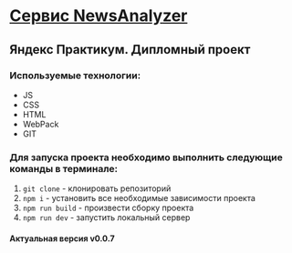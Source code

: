 
# [Сервис NewsAnalyzer](https://daryadomoroshchenko.github.io/news_analyzer/)
## Яндекс Практикум. Дипломный проект
### Используемые технологии:
* JS
* CSS
* HTML
* WebPack
* GIT
### Для запуска проекта необходимо выполнить следующие команды в терминале:
1. `git clone` - клонировать репозиторий
2. `npm i` - установить все необходимые зависимости проекта
3. `npm run build` - произвести сборку проекта
4. `npm run dev` - запустить локальный сервер
#### Актуальная версия v0.0.7
